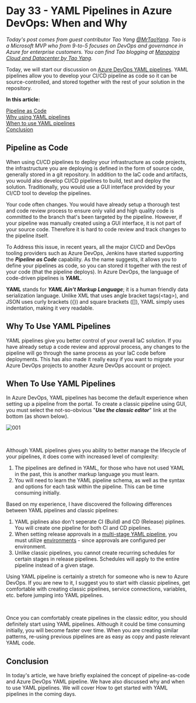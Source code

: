 # Day 33 - YAML Pipelines in Azure DevOps: When and Why

*Today's post comes from guest contributor Tao Yang [@MrTaoYang](https://twitter.com/mrtaoyang). Tao is a Microsoft MVP who from 9-to-5 focuses on DevOps and governance in Azure for enterprise customers. You can find Tao blogging at [Managing Cloud and Datacenter by Tao Yang](https://blog.tyang.org/).*

Today, we will start our discussion on [Azure DevOps YAML pipelines](https://docs.microsoft.com/en-us/azure/devops/pipelines/yaml-schema?view=azure-devops&tabs=schema&WT.mc_id=DOP-MVP-5000997). YAML pipelines allow you to develop your CI/CD pipeline as code so it can be source-controlled, and stored together with the rest of your solution in the repository.

**In this article:**

[Pipeline as Code](#pipeline-as-code) </br>
[Why using YAML pipelines](#why-using-yaml-pipelines) </br>
[When to use YAML pipelines](#when-to-use-yaml-pipelines) </br>
[Conclusion](#conclusion) </br>

## Pipeline as Code

When using CI/CD pipelines to deploy your infrastructure as code projects, the infrastructure you are deploying is defined in the form of source code, generally stored in a git repository. In addition to the IaC code and artifacts, you would also develop CI/CD pipelines to build, test and deploy the solution. Traditionally, you would use a GUI interface provided by your CI/CD tool to develop the pipelines.

Your code often changes. You would have already setup a thorough test and code review process to ensure only valid and high quality code is committed to the branch that's been targeted by the pipeline. However, if your pipeline was manually created using a GUI interface, it is not part of your source code. Therefore it is hard to code review and track changes to the pipeline itself.

To Address this issue, in recent years, all the major CI/CD and DevOps tooling providers such as Azure DevOps, Jenkins have started supporting the ***Pipeline as Code*** capability. As the name suggests, it allows you to define your pipelines as code, so you can stored it together with the rest of your code (that the pipeline deploys). In Azure DevOps, the language of code-driven pipelines is ***YAML***.

**YAML** stands for ***YAML Ain't Markup Language***; it is a human friendly data serialization language. Unlike XML that uses angle bracket tags(\<tag\>), and JSON uses curly brackets ({}) and square brackets ([]), YAML simply uses indentation, making it very readable.

## Why To Use YAML Pipelines
YAML pipelines give you better control of your overall IaC solution. If you have already setup a code review and approval process, any changes to the pipeline will go through the same process as your IaC code before deployments. This has also made it really easy if you want to migrate your Azure DevOps projects to another Azure DevOps account or project.

## When To Use YAML Pipelines
In Azure DevOps, YAML pipelines has become the default experience when setting up a pipeline from the portal. To create a classic pipeline using GUI, you must select the not-so-obvious "***Use the classic editor***" link at the bottom (as shown below).

![001](../images/day33/day.33.yaml.pipelines.in.azdo.devops.when.and.why.png)

</br>

Although YAML pipelines gives you ability to better manage the lifecycle of your pipelines, it does come with increased level of complexity:

1. The pipelines are defined in YAML, for those who have not used YAML in the past, this is another markup language you must learn.
2. You will need to learn the YAML pipeline schema, as well as the syntax and options for each task within the pipeline. This can be time consuming initially.

Based on my experience, I have discovered the following differences between YAML pipelines and classic pipelines:

1. YAML piplines also don't seperate CI (Build) and CD (Release) piplines. You will create one pipeline for both CI and CD pipelines.
2. When setting release approvals in a [multi-stage YAML pipeline](https://docs.microsoft.com/en-us/azure/devops/pipelines/process/stages?view=azure-devops&tabs=yaml&WT.mc_id=DOP-MVP-5000997), you must utilize [environments](https://docs.microsoft.com/en-us/azure/devops/pipelines/process/environments?view=azure-devops&WT.mc_id=DOP-MVP-5000997) - since approvals are configured per environment.
3. Unlike classic pipelines, you cannot create recurring schedules for certain stages in release pipelines. Schedules will apply to the entire pipeline instead of a given stage.

Using YAML pipeline is certainly a stretch for someone who is new to Azure DevOps. If you are new to it, I suggest you to start with classic pipelines, get comfortable with creating classic pipelines, service connections, variables, etc. before jumping into YAML pipelines.

</br>

Once you can comfortably create pipelines in the classic editor, you should definitely start using YAML pipelines. Although it could be time consuming initially, you will become faster over time. When you are creating similar patterns, re-using previous pipelines are as easy as copy and paste relevant YAML code.

## Conclusion
In today's article, we have briefly explained the concept of pipeline-as-code and Azure DevOps YAML pipeline. We have also discussed why and when to use YAML pipelines. We will cover How to get started with YAML pipelines in the coming days.
